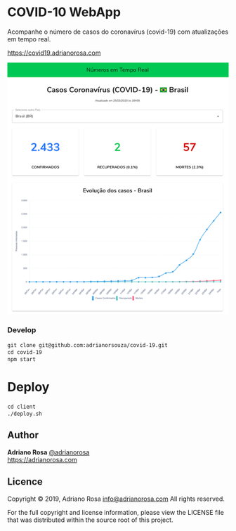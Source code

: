 COVID-10 WebApp
===============

Acompanhe o número de casos do coronavírus (covid-19) com atualizações em tempo real.

https://covid19.adrianorosa.com

[![WebApp](screenshot.png "WebApp")](https://covid19.adrianorosa.com)

### Develop

    git clone git@github.com:adrianorsouza/covid-19.git
    cd covid-19
    npm start

# Deploy

    cd client 
    ./deploy.sh

## Author

**Adriano Rosa** [@adrianorosa](https://twitter.com/adrianorosa)  
https://adrianorosa.com

## Licence

Copyright © 2019, Adriano Rosa  <info@adrianorosa.com>
All rights reserved.

For the full copyright and license information, please view the LICENSE 
file that was distributed within the source root of this project. 

[screenshot]: ./screenshot.png
